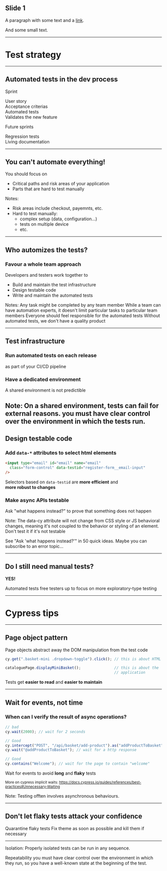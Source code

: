 ## Slide 1

A paragraph with some text and a [link](https://hakim.se).

And some small text. <!-- .element: class="small" -->

---

# Test strategy

---

## Automated tests in the dev process

<div class="box">
  <p class="box__title">Sprint</p>
  <div class="badge" id="box-1">User story</div>
  <div class="badge fragment" id="box-2">Acceptance criterias</div>
  <div class="badge fragment" id="box-3">Automated tests</div>
  <div class="badge fragment" id="box-4">Validates the new feature</div>
</div>
<div class="box fragment">
  <p class="box__title">Future sprints</p>
  <div class="badge" id="box-5">Regression tests</div>
  <div class="badge fragment" id="box-6">Living documentation</div>
</div>

---

## You can't automate everything!

<p class="fragment block-head">You should focus on</p>
<ul>
<li class="fragment">Critical paths and risk areas of your application</li>
<li class="fragment">Parts that are hard to test manually</li>
</ul>

Notes:

- Risk areas include checkout, payemnts, etc.
- Hard to test manually:
  - complex setup (data, configuration...)
  - tests on multiple device
  - etc.

---

## Who automizes the tests?

<h3 class="fragment">Favour a <strong>whole team approach</strong></h3>

<p class="block-head fragment">Developers and testers work together to</p>
<ul class="level-2-text">
  <li class="fragment">Build and maintain the test infrastructure</li>
  <li class="fragment">Design testable code</li>
  <li class="fragment">Write and maintain the automated tests</li>
</ul>

Notes:
Any task might be completed by any team member
While a team can have automation experts, it doesn't limit particular tasks to particular team members
Everyone should feel responsible for the automated tests
Without automated tests, we don't have a quality product

---

## Test infrastructure

<h3 class="fragment">Run automated tests on each release</h3>

<p class="level-2-text fragment">as part of your CI/CD pipeline</p>

<h3 class="fragment">Have a dedicated environment</h3>

<p class="level-2-text fragment">A shared environment is not predictible</p>

Note:
On a shared environment, tests can fail for external reasons.
you must have clear control over the environment in which the tests run.
---

## Design testable code

<h3 class="fragment">Add <code>data-*</code> attributes to select html elements</h3>

```html
<input type="email" id="email" name="email"
  class="form-control" data-testid="register-form__email-input"
/>
```

<!-- .element: class="fragment" -->

<p class="level-2-text fragment">Selectors based on <code>data-testid</code> are <strong>more efficient</strong> and<br> <strong>more robust to changes</strong></p>

### Make async APIs testable <!-- .element: class="fragment" -->

<p class="level-2-text fragment">Ask "what happens instead?" to prove that something does not happen</p>

Note:
The data-cy attribute will not change from CSS style or JS behavioral changes, meaning it's not coupled to the behavior or styling of an element.
Don't test it if it's not testable

See "Ask 'what happens instead?'" in 50 quick ideas. Maybe you can subscribe to an error topic...

---

## Do I still need manual tests?

**YES!** <!-- .element: class="fragment" -->

Automated tests free testers up to focus on more exploratory-type testing <!-- .element: class="fragment" -->

---

# Cypress tips

---

## Page object pattern

Page objects abstract away the DOM manipulation from the test code <!-- .element: class="fragment" -->

```typescript
cy.get(".basket-mini .dropdown-toggle").click(); // this is about HTML

cataloguePage.displayMiniBasket();               // this is about the
                                                 // application
```

<!-- .element: class="fragment" -->

<p class="level-2-text apart fragment">Tests get <strong>easier to read</strong> and <strong>easier to maintain</strong>

---

## Wait for events, not time

<h3 class="fragment">When can I verify the result of async operations?</h3>

```typescript
// bad
cy.wait(2000); // wait for 2 seconds

// Good
cy.intercept("POST", "/api/basket/add-product").as("addProductToBasket");
cy.wait("@addProductToBasket"); // wait for a http response

// Good
cy.contains("Welcome"); // wait for the page to contain "welcome"
```

<!-- .element: class="fragment" -->

<p class="level-2-text apart fragment">Wait for events to avoid <strong>long</strong> and <strong>flaky</strong> tests</p>

<small class="fragment">More on cypress implicit waits: <a href="https://docs.cypress.io/guides/references/best-practices#Unnecessary-Waiting">https://docs.cypress.io/guides/references/best-practices#Unnecessary-Waiting</a></small>

Note:
Testing offten involves asynchronous behaviours.

---

## Don't let flaky tests attack your confidence

Quarantine flaky tests
Fix theme as soon as possible
and kill them if necessary

---


Isolation:
Properly isolated tests can be run in any sequence.

Repeatability
you must have clear control over the environment in which they run, so you have a well-known state at the beginning of the test.
